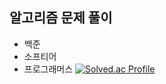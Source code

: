 ## 알고리즘 문제 풀이
* 백준
* 소프티어
* 프로그래머스
[![Solved.ac Profile](http://mazassumnida.wtf/api/v2/generate_badge?boj=dnglgl9)](https://solved.ac/dnglgl9/)
